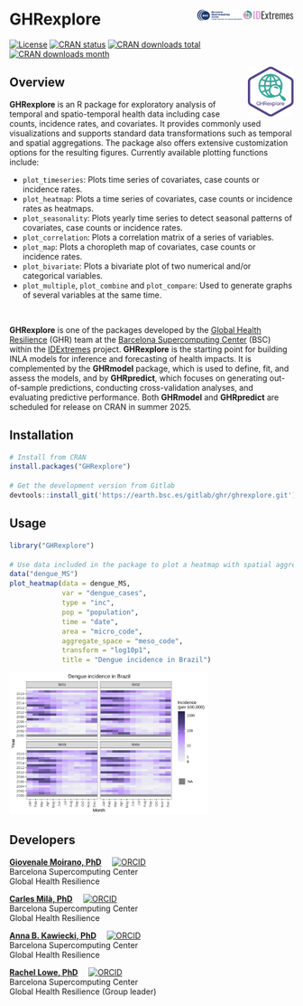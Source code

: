 # GHRexplore  <img src='man/figures/logo_IDExtremes.jpg' align="right" width="18%" /> <span> <span> <img src='man/figures/logo_BSC.png' align="right" width="16%" /> 

<!-- badges: start -->
[![License](http://img.shields.io/badge/license-GPL%20%28%3E=%202%29-brightgreen.svg?style=flat)](http://www.gnu.org/licenses/gpl-2.0.html)
[![CRAN status](https://www.r-pkg.org/badges/version/GHRexplore)](https://cran.r-project.org/package=GHRexplore)
[![CRAN downloads total](http://cranlogs.r-pkg.org/badges/grand-total/GHRexplore)](https://cran.r-project.org/package=GHRexplore)
[![CRAN downloads month](http://cranlogs.r-pkg.org/badges/GHRexplore)](https://cran.r-project.org/package=GHRexplore)
<!-- badges: end -->

<img src='man/figures/GHRexplore.png' align="right" width="16%" />

## Overview

**GHRexplore** is an R package for exploratory analysis of temporal and spatio-temporal 
health data including case counts, incidence rates, and covariates. It provides commonly 
used visualizations and supports standard data transformations such as temporal 
and spatial aggregations. The package also offers extensive customization options 
for the resulting figures. Currently available plotting functions include:

* `plot_timeseries`: Plots time series of covariates, case counts or incidence rates. 
* `plot_heatmap`: Plots a time series of covariates, case counts or incidence rates
as heatmaps. 
* `plot_seasonality`: Plots yearly time series to detect seasonal patterns of 
covariates, case counts or incidence rates. 
* `plot_correlation`: Plots a correlation matrix of a series of variables.
* `plot_map`: Plots a choropleth map of covariates, case counts or incidence rates. 
* `plot_bivariate`: Plots a bivariate plot of two numerical and/or categorical variables.
* `plot_multiple`, `plot_combine` and `plot_compare`: Used to generate graphs of 
several variables at the same time.

<br>

**GHRexplore** is one of the packages developed by the
[Global Health Resilience](https://www.bsc.es/discover-bsc/organisation/research-departments/global-health-resilience) (GHR)
team at the [Barcelona Supercomputing Center](https://www.bsc.es/) (BSC) within the
[IDExtremes](https://www.bsc.es/es/research-and-development/projects/idextremes-digital-technology-development-award-climate-sensitive) project. 
**GHRexplore** is the starting point for building INLA models for inference and 
forecasting of health impacts. It is complemented by the **GHRmodel** package, 
which is used to define, fit, and assess the models, and by **GHRpredict**, which 
focuses on generating out-of-sample predictions, conducting cross-validation analyses, 
and evaluating predictive performance. Both **GHRmodel** and **GHRpredict** are 
scheduled for release on CRAN in summer 2025.

## Installation

```R
# Install from CRAN
install.packages("GHRexplore")

# Get the development version from Gitlab
devtools::install_git('https://earth.bsc.es/gitlab/ghr/ghrexplore.git')
```

## Usage

```R
library("GHRexplore")

# Use data included in the package to plot a heatmap with spatial aggregation
data("dengue_MS")
plot_heatmap(data = dengue_MS,
             var = "dengue_cases",
             type = "inc",
             pop = "population",
             time = "date",          
             area = "micro_code",   
             aggregate_space = "meso_code",
             transform = "log10p1",
             title = "Dengue incidence in Brazil") 
```

<span> <img src='man/figures/README-example.png' width="70%" />

## Developers

**[Giovenale Moirano, PhD](https://www.bsc.es/moirano-giovenale)**
<a href="https://orcid.org/0000-0001-8748-3321" style="margin-left: 15px;"><img src="https://orcid.org/sites/default/files/images/orcid_16x16.png" alt="ORCID" style="width: 16px; height: 16px;" /></a>\
Barcelona Supercomputing Center\
Global Health Resilience

**[Carles Milà, PhD](https://www.bsc.es/mila-garcia-carles)**
<a href="https://orcid.org/0000-0003-0470-0760" style="margin-left: 15px;"><img src="https://orcid.org/sites/default/files/images/orcid_16x16.png" alt="ORCID" style="width: 16px; height: 16px;" /></a>\
Barcelona Supercomputing Center\
Global Health Resilience

**[Anna B. Kawiecki, PhD](https://www.bsc.es/kawiecki-peralta-ania)**
<a href="https://orcid.org/0000-0002-0499-2612" style="margin-left: 15px;"><img src="https://orcid.org/sites/default/files/images/orcid_16x16.png" alt="ORCID" style="width: 16px; height: 16px;" /></a>\
Barcelona Supercomputing Center\
Global Health Resilience

**[Rachel Lowe, PhD](https://www.bsc.es/lowe-rachel)**
<a href="https://orcid.org/0000-0003-3939-7343" style="margin-left: 15px;"><img src="https://orcid.org/sites/default/files/images/orcid_16x16.png" alt="ORCID" style="width: 16px; height: 16px;" /></a>\
Barcelona Supercomputing Center\
Global Health Resilience (Group leader)


